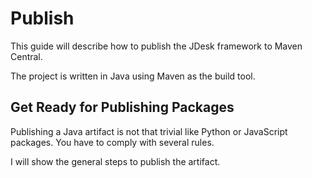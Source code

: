 # Publish

This guide will describe how to publish the JDesk framework to Maven Central.

The project is written in Java using Maven as the build tool.

## Get Ready for Publishing Packages

Publishing a Java artifact is not that trivial like Python or JavaScript
packages. You have to comply with several rules.

I will show the general steps to publish the artifact.
